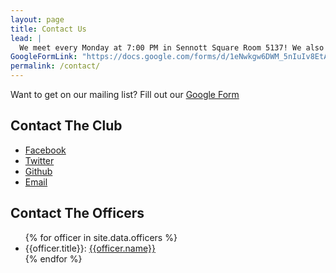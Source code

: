```yaml
---
layout: page
title: Contact Us
lead: |
  We meet every Monday at 7:00 PM in Sennott Square Room 5137! We also hold frequent workshops.  All are welcome!
GoogleFormLink: "https://docs.google.com/forms/d/1eNwkgw6DWM_5nIuIv8EtAb1eZJRklYl8ELqJli43NIc/viewform"
permalink: /contact/
---
```


Want to get on our mailing list? Fill out our [Google Form](https://www.google.com/calendar/embed?src=pittcsc%40gmail.com&ctz=America/New_York)

## Contact The Club

- [Facebook](https://www.facebook.com/groups/554607607987835/)
- [Twitter](https://twitter.com/pittcsc)
- [Github](https://github.com/Pitt-CSC)
- [Email](mailto:pittcsc@gmail.com)

## Contact The Officers

<ul>
{% for officer in site.data.officers %}
  <li>{{officer.title}}: <a href='mailto:{{officer.email}}'>{{officer.name}}</a></li>
{% endfor %}
</ul>
